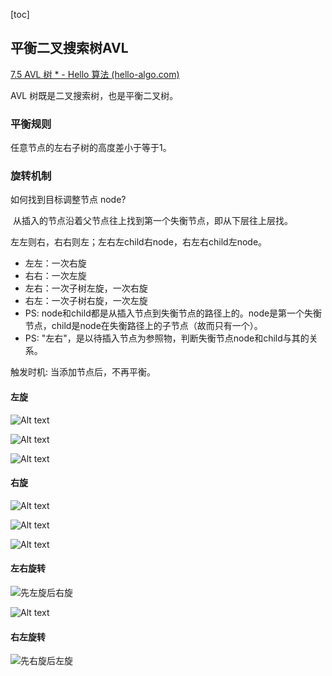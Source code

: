 [toc]

## 平衡二叉搜索树AVL

[7.5  AVL 树 * - Hello 算法 (hello-algo.com)](https://www.hello-algo.com/chapter_tree/avl_tree/#1_1)

AVL 树既是二叉搜索树，也是平衡二叉树。

### 平衡规则

任意节点的左右子树的高度差小于等于1。

### 旋转机制

如何找到目标调整节点 node? 

​	从插入的节点沿着父节点往上找到第一个失衡节点，即从下层往上层找。

左左则右，右右则左；左右左child右node，右左右child左node。

- 左左：一次右旋
- 右右：一次左旋
- 左右：一次子树左旋，一次右旋
- 右左：一次子树右旋，一次左旋
- PS: node和child都是从插入节点到失衡节点的路径上的。node是第一个失衡节点，child是node在失衡路径上的子节点（故而只有一个）。
- PS: "左右"，是以待插入节点为参照物，判断失衡节点node和child与其的关系。

触发时机: 当添加节点后，不再平衡。



#### 左旋

![Alt text](https://cdn.jsdelivr.net/gh/sword4869/pic1@main/images202406132311857.png)



![Alt text](https://cdn.jsdelivr.net/gh/sword4869/pic1@main/images202406132311080.png)

![Alt text](https://cdn.jsdelivr.net/gh/sword4869/pic1@main/images202406132311072.png)



#### 右旋

![Alt text](https://cdn.jsdelivr.net/gh/sword4869/pic1@main/images202406132311170.png)

![Alt text](https://cdn.jsdelivr.net/gh/sword4869/pic1@main/images202406132311211.png)

![Alt text](https://cdn.jsdelivr.net/gh/sword4869/pic1@main/images202406132310837.png)



#### 左右旋转

![先左旋后右旋](https://cdn.jsdelivr.net/gh/sword4869/pic1@main/images/202407170903571.png)

![Alt text](https://cdn.jsdelivr.net/gh/sword4869/pic1@main/images202406132311904.png)



#### 右左旋转

![先右旋后左旋](https://cdn.jsdelivr.net/gh/sword4869/pic1@main/images/202407170903481.png)



